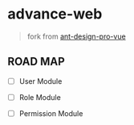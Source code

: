 # advance-web

> fork from [ant-design-pro-vue](https://github.com/sendya/ant-design-pro-vue)



## ROAD MAP
- [ ] User Module
- [ ] Role Module
- [ ] Permission Module



